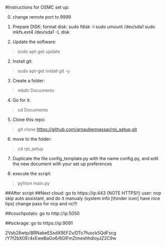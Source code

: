 #Instructions for OSMC set up:

0. change remote port to 9999

0. Prepare DISK: format disk: sudo fdisk -l     sudo umount /dev/sda1       sudo mkfs.ext4 /dev/sda1 -L disk

1. Update the software:
> sudo apt-get update

2. Install git:
> sudo apt-get install git -y

3. Create a folder:
> mkdir Documents

4. Go for it:
> cd Documents

5. Clone this repo:
> git clone https://github.com/arnaubennassar/rpi_setup.git

6. move to the folder:
> cd rpi_setup

7. Duplicate the file config_template.py with the name config.py, and edit the new document with your set up preferences

8. execute the script:
> pyhton main.py

##After script
##Next cloud:
go to https://ip:443 (NOTE HTTPS!!)
user: ncp
skip auto assistant, and do it manualy (system info [thinder icon] have nice tips)
change pass for ncp and nc!!!

##couchpotato:
go to http://ip:5050

##sickrage:
go to https://ip:9091

2Vsb28wtp/BRNabeESsdX9EFZv/DTc7fuock5QdFscg
/Y7f2bXOEr4xEweBaGo6/6GlFmZImeshhdloyJZ2C9w
